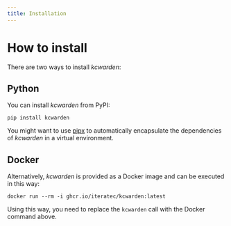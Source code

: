 ```yaml
---
title: Installation
---
```


# How to install

There are two ways to install _kcwarden_:

## Python

You can install _kcwarden_ from PyPI:

```shell
pip install kcwarden
```

You might want to use [pipx](https://github.com/pypa/pipx) to automatically encapsulate the dependencies of _kcwarden_ in a virtual environment.

## Docker

Alternatively, _kcwarden_ is provided as a Docker image and can be executed in this way:

```shell
docker run --rm -i ghcr.io/iteratec/kcwarden:latest
```

Using this way, you need to replace the `kcwarden` call with the Docker command above.
